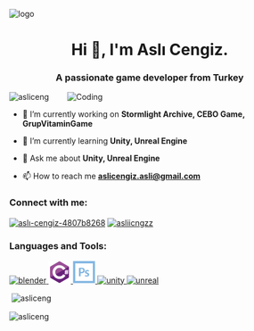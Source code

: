 ![logo](https://cdna.artstation.com/p/assets/covers/images/051/384/574/large/shane-lee-littlewood-shane-lee-littlewood-asset-49.jpg?1657151915)

<h1 align="center">Hi 👋, I'm Aslı Cengiz.</h1>
<h3 align="center">A passionate game developer from Turkey</h3>

<img align="right" alt="Coding" width="400" src="https://hips.hearstapps.com/esquireuk.cdnds.net/16/36/1473330033-giphy.gif?resize=640:* " alt="aslıcengiz" />

<p align="left"> <img src="https://komarev.com/ghpvc/?username=asliceng&label=Profile%20views&color=0e75b6&style=flat" alt="asliceng" /> </p>

- 🔭 I’m currently working on **Stormlight Archive, CEBO Game, GrupVitaminGame**

- 🌱 I’m currently learning **Unity, Unreal Engine**

- 💬 Ask me about **Unity, Unreal Engine**

- 📫 How to reach me **aslicengiz.asli@gmail.com**

<h3 align="left">Connect with me:</h3>
<p align="left">
<a href="https://linkedin.com/in/aslı-cengiz-4807b8268" target="blank"><img align="center" src="https://raw.githubusercontent.com/rahuldkjain/github-profile-readme-generator/master/src/images/icons/Social/linked-in-alt.svg" alt="aslı-cengiz-4807b8268" height="30" width="40" /></a>
<a href="https://instagram.com/asliicngzz" target="blank"><img align="center" src="https://raw.githubusercontent.com/rahuldkjain/github-profile-readme-generator/master/src/images/icons/Social/instagram.svg" alt="asliicngzz" height="30" width="40" /></a>
</p>

<h3 align="left">Languages and Tools:</h3>
<p align="left"> <a href="https://www.blender.org/" target="_blank" rel="noreferrer"> <img src="https://download.blender.org/branding/community/blender_community_badge_white.svg" alt="blender" width="40" height="40"/> </a> <a href="https://www.w3schools.com/cs/" target="_blank" rel="noreferrer"> <img src="https://raw.githubusercontent.com/devicons/devicon/master/icons/csharp/csharp-original.svg" alt="csharp" width="40" height="40"/> </a> <a href="https://www.photoshop.com/en" target="_blank" rel="noreferrer"> <img src="https://raw.githubusercontent.com/devicons/devicon/master/icons/photoshop/photoshop-line.svg" alt="photoshop" width="40" height="40"/> </a> <a href="https://unity.com/" target="_blank" rel="noreferrer"> <img src="https://www.vectorlogo.zone/logos/unity3d/unity3d-icon.svg" alt="unity" width="40" height="40"/> </a> <a href="https://unrealengine.com/" target="_blank" rel="noreferrer"> <img src="https://raw.githubusercontent.com/kenangundogan/fontisto/036b7eca71aab1bef8e6a0518f7329f13ed62f6b/icons/svg/brand/unreal-engine.svg" alt="unreal" width="40" height="40"/> </a> </p>

<p>&nbsp;<img align="center" src="https://github-readme-stats.vercel.app/api?username=asliceng&show_icons=true&locale=en" alt="asliceng" /></p>

<p><img align="center" src="https://github-readme-streak-stats.herokuapp.com/?user=asliceng&" alt="asliceng" /></p>
